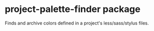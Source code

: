 # project-palette-finder package

Finds and archive colors defined in a project's less/sass/stylus files.
